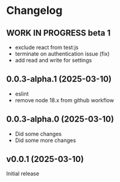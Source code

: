 # Changelog

## **WORK IN PROGRESS** beta 1

-   exclude react from test:js
-   terminate on authentication issue (fix)
-   add read and write for settings

## 0.0.3-alpha.1 (2025-03-10)

-   eslint
-   remove node 18.x from github workflow

## 0.0.3-alpha.0 (2025-03-10)

-   Did some changes
-   Did some more changes

## v0.0.1 (2025-03-10)

Initial release